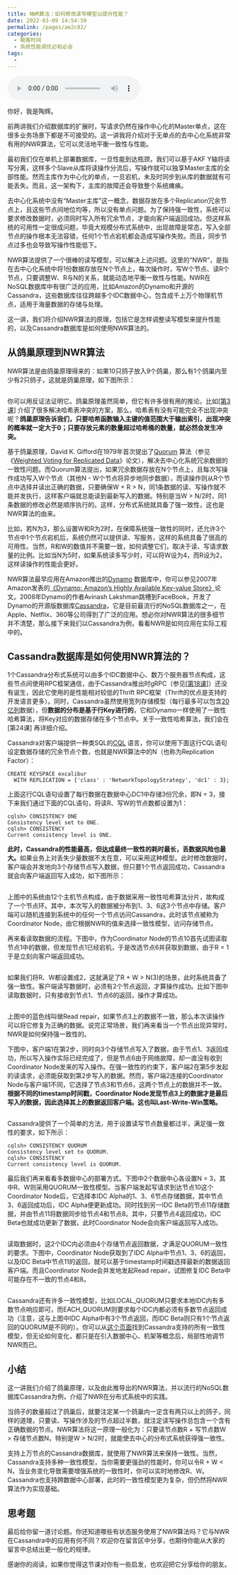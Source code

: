 ```yaml
---
title: NWR算法：如何修改读写模型以提升性能？
date: 2022-03-09 14:54:59
permalink: /pages/ae2c82/
categories:
  - 极客时间
  - 系统性能调优必知必会
tags:
  - 
---
```

<audio title="22.NWR算法：如何修改读写模型以提升性能？" src="https://static001.geekbang.org/resource/audio/da/d5/da638bf0ab1924f7014b1259334f43d5.mp3" controls="controls"></audio> 
<p>你好，我是陶辉。</p><p>前两讲我们介绍数据库的扩展时，写请求仍然在操作中心化的Master单点，这在很多业务场景下都是不可接受的。这一讲我将介绍对于无单点的去中心化系统非常有用的NWR算法，它可以灵活地平衡一致性与性能。</p><p>最初我们仅在单机上部署数据库，一旦性能到达瓶颈，我们可以基于AKF Y轴将读写分离，这样多个Slave从库将读操作分流后，写操作就可以独享Master主库的全部性能。然而主库作为中心化的单点，一旦宕机，未及时同步到从库的数据就有可能丢失。而且，这一架构下，主库的故障还会导致整个系统瘫痪。</p><p>去中心化系统中没有“Master主库”这一概念，数据存放在多个Replication冗余节点上，且这些节点间地位均等，所以没有单点问题。为了保持强一致性，系统可以要求修改数据时，必须同时写入所有冗余节点，才能向客户端返回成功。但这样系统的可用性一定很成问题，毕竟大规模分布式系统中，出现故障是常态，写入全部节点的操作根本无法容错，任何1个节点宕机都会造成写操作失败。而且，同步节点过多也会导致写操作性能低下。</p><p>NWR算法提供了一个很棒的读写模型，可以解决上述问题。这里的“NWR”，是指在去中心化系统中将1份数据存放在N个节点上，每次操作时，写W个节点、读R个节点，只要调整W、R与N的关系，就能动态地平衡一致性与性能。NWR在NoSQL数据库中有很广泛的应用，比如Amazon的Dynamo和开源的Cassandra，这些数据库往往跨越多个IDC数据中心，包含成千上万个物理机节点，适用于海量数据的存储与处理。</p><!-- [[[read_end]]] --><p>这一讲，我们将介绍NWR算法的原理，包括它是怎样调整读写模型来提升性能的，以及Cassandra数据库是如何使用NWR算法的。</p><h2>从鸽巢原理到NWR算法</h2><p>NWR算法是由鸽巢原理得来的：如果10只鸽子放入9个鸽巢，那么有1个鸽巢内至少有2只鸽子，这就是鸽巢原理，如下图所示：</p><p><a href="https://zh.wikipedia.org/wiki/%E9%B4%BF%E5%B7%A2%E5%8E%9F%E7%90%86"><img src="https://static001.geekbang.org/resource/image/83/17/835a454f1ecb8d6edb5a1c2059082d17.jpg" alt="" title="图片来源：https://zh.wikipedia.org/wiki/%E9%B4%BF%E5%B7%A2%E5%8E%9F%E7%90%86"></a></p><p>你可以用反证法证明它。鸽巢原理虽然简单，但它有许多很有用的推论。比如<a href="https://time.geekbang.org/column/article/232351">[第3课]</a> 介绍了很多解决哈希表冲突的方案，那么，哈希表有没有可能完全不出现冲突呢？<strong>鸽巢原理告诉我们，只要哈希函数输入主键的值范围大于输出索引，出现冲突的概率就一定大于0；只要存放元素的数量超过哈希桶的数量，就必然会发生冲突。</strong></p><p>基于鸽巢原理，David K. Gifford在1979年首次提出了<a href="https://en.wikipedia.org/wiki/Quorum_(distributed_computing)">Quorum</a> 算法（参见《<a href="https://dl.acm.org/doi/epdf/10.1145/800215.806583">Weighted Voting for Replicated Data</a>》论文），解决去中心化系统冗余数据的一致性问题。而Quorum算法提出，如果冗余数据存放在N个节点上，且每次写操作成功写入W个节点（其他N - W个节点将异步地同步数据），而读操作则从R个节点中选择并读出正确的数据，只要确保W + R &gt; N，同1条数据的读、写操作就不能并发执行，这样客户端就总能读到最新写入的数据。特别是当W &gt; N/2时，同1条数据的修改必然是顺序执行的。这样，分布式系统就具备了强一致性，这也是NWR算法的由来。</p><p>比如，若N为3，那么设置W和R为2时，在保障系统强一致性的同时，还允许3个节点中1个节点宕机后，系统仍然可以提供读、写服务，这样的系统具备了很高的可用性。当然，R和W的数值并不需要一致，如何调整它们，取决于读、写请求数量的比例。比如当N为5时，如果系统读多写少时，可以将W设为4，而R设为2，这样读操作的性能会更好。</p><p>NWR算法最早应用在Amazon推出的<a href="https://en.wikipedia.org/wiki/Dynamo_(storage_system)">Dynamo</a> 数据库中，你可以参见2007年Amazon发表的<a href="https://www.allthingsdistributed.com/files/amazon-dynamo-sosp2007.pdf">《Dynamo: Amazon’s Highly Available Key-value Store》</a>论文。2008年Dynamo的作者Avinash Lakshman跳槽到FaceBook，开发了Dynamo的开源版数据库<a href="https://zh.wikipedia.org/wiki/Cassandra">Cassandra</a>，它是目前最流行的NoSQL数据库之一，在Apple、Netflix、360等公司得到了广泛的应用。想必你对NWR算法的很多细节并不清楚，那么接下来我们以Cassandra为例，看看NWR是如何应用在实际工程中的。</p><h2>Cassandra数据库是如何使用NWR算法的？</h2><p>1个Cassandra分布式系统可以由多个IDC数据中心、数万个服务器节点构成，这些节点间使用RPC框架通信，由于Cassandra推出时gRPC（参见<a href="https://time.geekbang.org/column/article/247812">[第18课]</a>）还没有诞生，因此它使用的是性能相对较低的Thrift RPC框架（Thrift的优点是支持的开发语言更多）。同时，Cassandra虽然使用宽列存储模型（每行最多可以包含<a href="https://docs.datastax.com/en/cql-oss/3.x/cql/cql_reference/refLimits.html">20亿列</a>数据），但<strong>数据的分布是基于行Key进行的</strong>，它和Dynamo一样使用了一致性哈希算法，将Key对应的数据存储在多个节点中。关于一致性哈希算法，我们会在 [第24课] 再详细介绍。</p><p>Cassandra对客户端提供一种类SQL的<a href="https://cassandra.apache.org/doc/latest/cql/index.html">CQL</a> 语言，你可以使用下面这行CQL语句设定数据存储的冗余节点个数，也就是NWR算法中的N（也称为Replication Factor）：</p><pre><code>CREATE KEYSPACE excalibur
  WITH REPLICATION = {'class' : 'NetworkTopologyStrategy', 'dc1' : 3};
</code></pre><p>上面这行CQL语句设置了每行数据在数据中心DC1中存储3份冗余，即N = 3，接下来我们通过下面的CQL语句，将读R、写W的节点数都设置为1：</p><pre><code>cqlsh&gt; CONSISTENCY ONE
Consistency level set to ONE.
cqlsh&gt; CONSISTENCY
Current consistency level is ONE.
</code></pre><p><strong>此时，Cassandra的性能最高，但达成最终一致性的耗时最长，丢数据风险也最大。</strong>如果业务上对丢失少量数据不太在意，可以采用这种模型。此时修改数据时，客户端会并发地向3个存储节点写入数据，但只要1个节点返回成功，Cassandra就会向客户端返回写入成功，如下图所示：</p><p><a href="https://docs.datastax.com/en/cassandra-oss/3.x/cassandra/dml"><img src="https://static001.geekbang.org/resource/image/74/1d/742a430b92bb3b235294805b7073991d.png" alt="" title="该图片及以下图片来源：https://docs.datastax.com/en/cassandra-oss/3.x/cassandra/dml"></a></p><p>上图中的系统由12个主机节点构成，由于数据采用一致性哈希算法分片，故构成了一个节点环。其中，本次写入的数据被分布到1、3、6这3个节点中存储。客户端可以随机连接到系统中的任何一个节点访问Cassandra，此时该节点被称为Coordinator Node，由它根据NWR的值来选择一致性模型，访问存储节点。</p><p>再来看读取数据的流程。下图中，作为Coordinator Node的节点10首先试图读取节点1中的数据，但发现节点1已经宕机，于是改选节点6并获取到数据，由于R = 1于是立刻向客户端返回成功。</p><p><img src="https://static001.geekbang.org/resource/image/50/d6/5038a63ce8a5cd23fcb6ba2e14b59cd6.jpg" alt=""></p><p>如果我们将R、W都设置成2，这就满足了R + W &gt; N(3)的场景，此时系统具备了强一致性。客户端读写数据时，必须有2个节点返回，才算操作成功。比如下图中读取数据时，只有接收到节点1、节点6的返回，操作才算成功。</p><p><img src="https://static001.geekbang.org/resource/image/8d/0f/8dc00f0a82676cb54d21880e7b60c20f.jpg" alt=""></p><p>上图中的蓝色线叫做Read repair，如果节点3上的数据不一致，那么本次读操作可以将它修复为正确的数据。说完正常场景，我们再来看当一个节点出现异常时，NWR是如何保持强一致性的。</p><p>下图中，客户端1在第2步，同时向3个存储节点写入了数据，由于节点1、3返回成功，所以写入操作实际已经完成了，但是节点6由于网络故障，却一直没有收到Coordinator Node发来的写入操作。在强一致性的约束下，客户端2在第5步发起的读请求，必须能获取到第2步写入的数据。然而，客户端2连接的Coordinator Node与客户端1不同，它选择了节点3和节点6，这两个节点上的数据并不一致。<strong>根据不同的timestamp时间戳，Coordinator Node发现节点3上的数据才是最后写入的数据，因此选择其上的数据返回客户端。这也叫Last-Write-Win策略。</strong></p><p><a href="https://blog.scottlogic.com/2017/10/06/cassandra-eventual-consistency.html"><img src="https://static001.geekbang.org/resource/image/4b/fa/4bc3308298395b7a57d9d540a79aa7fa.jpg" alt="" title="图片来源：https://blog.scottlogic.com/2017/10/06/cassandra-eventual-consistency.html"></a></p><p>Cassandra提供了一个简单的方法，用于设置读写节点数量都过半，满足强一致性的要求，如下所示：</p><pre><code>cqlsh&gt; CONSISTENCY QUORUM
Consistency level set to QUORUM.
cqlsh&gt; CONSISTENCY
Current consistency level is QUORUM.
</code></pre><p>最后我们再来看看多数据中心的部署方式。下图中2个数据中心各设置N = 3，其中R、W则采用QUORUM一致性模型。当客户端发起写请求到达节点10这个Coordinator Node后，它选择本IDC Alpha的1、3、6节点存储数据，其中节点3、6返回成功后，IDC Alpha便更新成功。同时找到另一IDC Beta的节点11存储数据，并由节点11将数据同步给节点4和节点8。其中，只要节点4返回成功，IDC Beta也就成功更新了数据，此时Coordinator Node会向客户端返回写入成功。</p><p><img src="https://static001.geekbang.org/resource/image/5f/00/5fe2fa80bb20e04d25c41ed5986c0c00.jpg" alt=""></p><p>读取数据时，这2个IDC内必须由4个存储节点返回数据，才满足QUORUM一致性的要求。下图中，Coordinator Node获取到了IDC Alpha中节点1、3、6的返回，以及IDC Beta中节点11的返回，就可以基于timestamp时间戳选择最新的数据返回客户端。而且Coordinator Node会并发地发起Read repair，试图修复IDC Beta中可能存在不一致的节点4和8。</p><p><img src="https://static001.geekbang.org/resource/image/59/19/59564438445fb26d2e8993a50a23df19.jpg" alt=""></p><p>Cassandra还有许多一致性模型，比如LOCAL_QUORUM只要求本地IDC内有多数节点响应即可，而EACH_QUORUM则要求每个IDC内都必须有多数节点返回成功（注意，这与上图中IDC Alpha中有3个节点返回，而IDC Beta则只有1个节点返回的QUORUM是不同的）。你可以从<a href="https://docs.datastax.com/en/cassandra-oss/3.x/cassandra/dml/dmlConfigConsistency.html">这个页面</a>找到Cassandra支持的所有一致性模型，但无论如何变化，都只是在引入数据中心、机架等概念后，局部性地调节NWR而已。</p><h2>小结</h2><p>这一讲我们介绍了鸽巢原理，以及由此推导出的NWR算法，并以流行的NoSQL数据库Cassandra为例，介绍了NWR在分布式系统中的实践。</p><p>当鸽子的数量超过了鸽巢后，就要注定某一个鸽巢内一定含有两只以上的鸽子，同样的道理，只要读、写操作涉及的节点超过半数，就注定读写操作总包含一个含有正确数据的节点。NWR算法将这一原理一般化为：只要读节点数R + 写节点数W &gt; 存储节点数N，特别是W &gt; N/2时，就能使去中心的分布式系统获得强一致性。</p><p>支持上万节点的Cassandra数据库，就使用了NWR算法来保持一致性。当然，Cassandra支持多种一致性模型，当你需要更强劲的性能时，你可以令R + W &lt; N，当业务变化导致需要增强系统的一致性时，你可以实时地修改R、W。Cassandra也支持跨数据中心部署，此时的一致性模型更为复杂，但仍然将NWR算法作为实现基础。</p><h2>思考题</h2><p>最后给你留一道讨论题。你还知道哪些有状态服务使用了NWR算法吗？它与NWR在Cassandra中的应用有何不同？欢迎你在留言区中分享，也期待你能从大家的留言中总结出更一般化的规律。</p><p>感谢你的阅读，如果你觉得这节课对你有一些启发，也欢迎把它分享给你的朋友。</p>